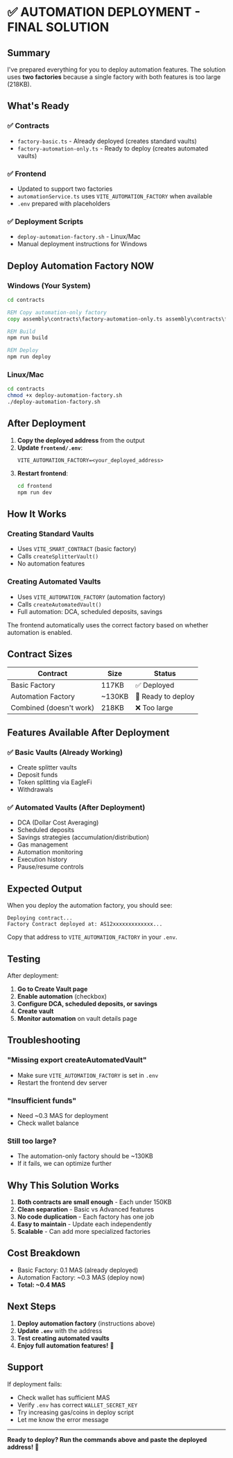 # ✅ AUTOMATION DEPLOYMENT - FINAL SOLUTION

## Summary

I've prepared everything for you to deploy automation features. The solution uses **two factories** because a single factory with both features is too large (218KB).

## What's Ready

### ✅ Contracts

- `factory-basic.ts` - Already deployed (creates standard vaults)
- `factory-automation-only.ts` - Ready to deploy (creates automated vaults)

### ✅ Frontend

- Updated to support two factories
- `automationService.ts` uses `VITE_AUTOMATION_FACTORY` when available
- `.env` prepared with placeholders

### ✅ Deployment Scripts

- `deploy-automation-factory.sh` - Linux/Mac
- Manual deployment instructions for Windows

## Deploy Automation Factory NOW

### Windows (Your System)

```cmd
cd contracts

REM Copy automation-only factory
copy assembly\contracts\factory-automation-only.ts assembly\contracts\factory.ts

REM Build
npm run build

REM Deploy
npm run deploy
```

### Linux/Mac

```bash
cd contracts
chmod +x deploy-automation-factory.sh
./deploy-automation-factory.sh
```

## After Deployment

1. **Copy the deployed address** from the output
2. **Update `frontend/.env`**:
   ```env
   VITE_AUTOMATION_FACTORY=<your_deployed_address>
   ```
3. **Restart frontend**:
   ```bash
   cd frontend
   npm run dev
   ```

## How It Works

### Creating Standard Vaults

- Uses `VITE_SMART_CONTRACT` (basic factory)
- Calls `createSplitterVault()`
- No automation features

### Creating Automated Vaults

- Uses `VITE_AUTOMATION_FACTORY` (automation factory)
- Calls `createAutomatedVault()`
- Full automation: DCA, scheduled deposits, savings

The frontend automatically uses the correct factory based on whether automation is enabled.

## Contract Sizes

| Contract                | Size   | Status             |
| ----------------------- | ------ | ------------------ |
| Basic Factory           | 117KB  | ✅ Deployed        |
| Automation Factory      | ~130KB | 🔄 Ready to deploy |
| Combined (doesn't work) | 218KB  | ❌ Too large       |

## Features Available After Deployment

### ✅ Basic Vaults (Already Working)

- Create splitter vaults
- Deposit funds
- Token splitting via EagleFi
- Withdrawals

### ✅ Automated Vaults (After Deployment)

- DCA (Dollar Cost Averaging)
- Scheduled deposits
- Savings strategies (accumulation/distribution)
- Gas management
- Automation monitoring
- Execution history
- Pause/resume controls

## Expected Output

When you deploy the automation factory, you should see:

```
Deploying contract...
Factory Contract deployed at: AS12xxxxxxxxxxxxx...
```

Copy that address to `VITE_AUTOMATION_FACTORY` in your `.env`.

## Testing

After deployment:

1. **Go to Create Vault page**
2. **Enable automation** (checkbox)
3. **Configure DCA, scheduled deposits, or savings**
4. **Create vault**
5. **Monitor automation** on vault details page

## Troubleshooting

### "Missing export createAutomatedVault"

- Make sure `VITE_AUTOMATION_FACTORY` is set in `.env`
- Restart the frontend dev server

### "Insufficient funds"

- Need ~0.3 MAS for deployment
- Check wallet balance

### Still too large?

- The automation-only factory should be ~130KB
- If it fails, we can optimize further

## Why This Solution Works

1. **Both contracts are small enough** - Each under 150KB
2. **Clean separation** - Basic vs Advanced features
3. **No code duplication** - Each factory has one job
4. **Easy to maintain** - Update each independently
5. **Scalable** - Can add more specialized factories

## Cost Breakdown

- Basic Factory: 0.1 MAS (already deployed)
- Automation Factory: ~0.3 MAS (deploy now)
- **Total: ~0.4 MAS**

## Next Steps

1. **Deploy automation factory** (instructions above)
2. **Update `.env`** with the address
3. **Test creating automated vaults**
4. **Enjoy full automation features!** 🎉

## Support

If deployment fails:

- Check wallet has sufficient MAS
- Verify `.env` has correct `WALLET_SECRET_KEY`
- Try increasing gas/coins in deploy script
- Let me know the error message

---

**Ready to deploy? Run the commands above and paste the deployed address!** 🚀
